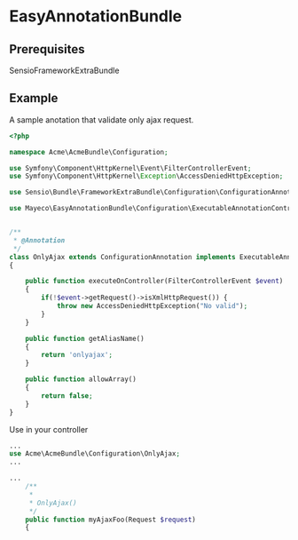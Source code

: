 EasyAnnotationBundle
====================

## Prerequisites

SensioFrameworkExtraBundle

## Example


A sample anotation that validate only ajax request.


```php
<?php

namespace Acme\AcmeBundle\Configuration;

use Symfony\Component\HttpKernel\Event\FilterControllerEvent;
use Symfony\Component\HttpKernel\Exception\AccessDeniedHttpException;

use Sensio\Bundle\FrameworkExtraBundle\Configuration\ConfigurationAnnotation;

use Mayeco\EasyAnnotationBundle\Configuration\ExecutableAnnotationControllerInterface;


/**
 * @Annotation
 */
class OnlyAjax extends ConfigurationAnnotation implements ExecutableAnnotationControllerInterface
{

    public function executeOnController(FilterControllerEvent $event)
    {
        if(!$event->getRequest()->isXmlHttpRequest()) {
            throw new AccessDeniedHttpException("No valid");
        }
    }

    public function getAliasName()
    {
        return 'onlyajax';
    }

    public function allowArray()
    {
        return false;
    }
}
```

Use in your controller


```php
...
use Acme\AcmeBundle\Configuration\OnlyAjax;
...

...
    /**
     *
     * OnlyAjax()
     */
    public function myAjaxFoo(Request $request)
    {

```
